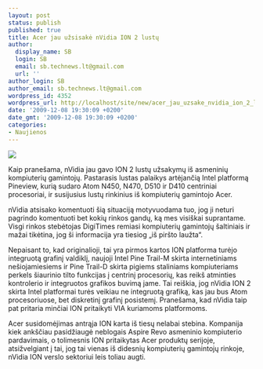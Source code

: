 ```yaml
---
layout: post
status: publish
published: true
title: Acer jau užsisakė nVidia ION 2 lustų
author:
  display_name: SB
  login: SB
  email: sb.technews.lt@gmail.com
  url: ''
author_login: SB
author_email: sb.technews.lt@gmail.com
wordpress_id: 4352
wordpress_url: http://localhost/site/new/acer_jau_uzsake_nvidia_ion_2_lustu/
date: '2009-12-08 19:30:09 +0200'
date_gmt: '2009-12-08 19:30:09 +0200'
categories:
- Naujienos
---
```

<div class="imgright"><img src="http://t0.gstatic.com/images?q=tbn:lWkISiaFNpGMNM:http://www.kongtechnology.com/images/nvidia-ion.jpg"  /></div>
<p>Kaip pranešama, nVidia jau gavo ION 2 lustų užsakymų iš asmeninių kompiuterių gamintojų. Pastarasis lustas palaikys artėjančią Intel platformą Pineview, kurią sudaro Atom N450, N470, D510 ir D410 centriniai procesoriai, ir susijusius lustų rinkinius iš kompiuterių gamintojo Acer.</p>
<p>nVidia atsisako komentuoti šią situaciją motyvuodama tuo, jog ji neturi pagrindo komentuoti bet kokių rinkos gandų, ką mes visiškai suprantame. Visgi rinkos stebėtojas DigiTimes remiasi kompiuterių gamintojų šaltiniais ir mažai tikėtina, jog ši informacija yra tiesiog „iš piršto laužta“.</p>
<p>Nepaisant to, kad originalioji, tai yra pirmos kartos ION platforma turėjo integruotą grafinį valdiklį, naujoji Intel Pine Trail-M skirta internetiniams nešiojamiesiems ir Pine Trail-D skirta pigiems staliniams kompiuteriams perkels šiaurinio tilto funkcijas į centrinį procesorių, kas reikš atminties kontrolerio ir integruotos grafikos buvimą jame. Tai reiškia, jog nVidia ION 2 skirta Intel platformai turės veikiau ne integruotą grafiką, kas jau bus Atom procesoriuose, bet diskretinį grafinį posistemį. Pranešama, kad nVidia taip pat pritaria minčiai ION pritaikyti VIA kuriamoms platformoms.</p>
<p>Acer susidomėjimas antrąja ION karta iš tiesų nelabai stebina. Kompanija kiek ankščiau pasidžiaugė neblogais Aspire Revo asmeninio kompiuterio pardavimais, o tolimesnis ION pritaikytas Acer produktų serijoje, atsižvelgiant į tai, jog tai vienas iš didesnių kompiuterių gamintojų rinkoje, nVidia ION verslo sektoriui leis toliau augti.<br /></p>
